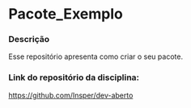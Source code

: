 # Pacote_Exemplo

### Descrição 
Esse repositório apresenta como criar o seu pacote.

### Link do repositório da disciplina:
https://github.com/Insper/dev-aberto
